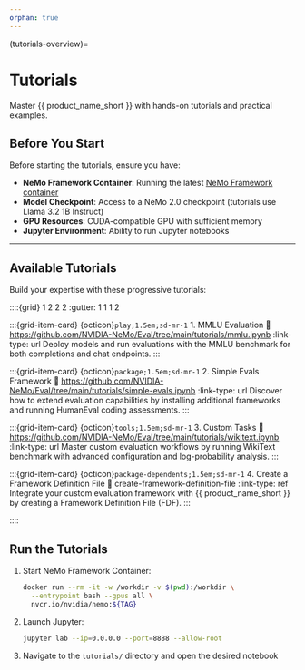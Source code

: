 ```yaml
---
orphan: true
---
```


(tutorials-overview)=

# Tutorials

Master {{ product_name_short }} with hands-on tutorials and practical examples.

## Before You Start

Before starting the tutorials, ensure you have:

- **NeMo Framework Container**: Running the latest [NeMo Framework container](https://catalog.ngc.nvidia.com/orgs/nvidia/containers/nemo)
- **Model Checkpoint**: Access to a NeMo 2.0 checkpoint (tutorials use Llama 3.2 1B Instruct)
- **GPU Resources**: CUDA-compatible GPU with sufficient memory
- **Jupyter Environment**: Ability to run Jupyter notebooks

---

## Available Tutorials

Build your expertise with these progressive tutorials:

::::{grid} 1 2 2 2
:gutter: 1 1 1 2

:::{grid-item-card} {octicon}`play;1.5em;sd-mr-1` 1. MMLU Evaluation
:link: https://github.com/NVIDIA-NeMo/Eval/tree/main/tutorials/mmlu.ipynb
:link-type: url
Deploy models and run evaluations with the MMLU benchmark for both completions and chat endpoints.
:::

:::{grid-item-card} {octicon}`package;1.5em;sd-mr-1` 2. Simple Evals Framework
:link: https://github.com/NVIDIA-NeMo/Eval/tree/main/tutorials/simple-evals.ipynb
:link-type: url
Discover how to extend evaluation capabilities by installing additional frameworks and running HumanEval coding assessments.
:::

:::{grid-item-card} {octicon}`tools;1.5em;sd-mr-1` 3. Custom Tasks
:link: https://github.com/NVIDIA-NeMo/Eval/tree/main/tutorials/wikitext.ipynb
:link-type: url
Master custom evaluation workflows by running WikiText benchmark with advanced configuration and log-probability analysis.
:::

:::{grid-item-card} {octicon}`package-dependents;1.5em;sd-mr-1` 4. Create a Framework Definition File
:link: create-framework-definition-file
:link-type: ref
Integrate your custom evaluation framework with {{ product_name_short }} by creating a Framework Definition File (FDF).
:::

::::

## Run the Tutorials

1. Start NeMo Framework Container:
   ```bash
   docker run --rm -it -w /workdir -v $(pwd):/workdir \
     --entrypoint bash --gpus all \
     nvcr.io/nvidia/nemo:${TAG}
   ```

2. Launch Jupyter:
   ```bash
   jupyter lab --ip=0.0.0.0 --port=8888 --allow-root
   ```

3. Navigate to the `tutorials/` directory and open the desired notebook
